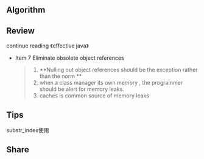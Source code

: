 ## Algorithm



## Review

continue reading 《effective java》

- Item 7 Eliminate obsolete object references

  > 1. **Nulling out object references should be the exception rather than the norm **
  > 2. when a class manager its own memory , the programmer should be alert for memory leaks.
  > 3. caches is common source of memory leaks



## Tips

substr_index使用



## Share





